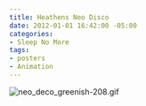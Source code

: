 ```yaml
---
title: Heathens Neo Disco
date: 2012-01-01 16:42:00 -05:00
categories:
- Sleep No More
tags:
- posters
- Animation
---
```


![neo_deco_greenish-208.gif](/uploads/neo_deco_greenish-208.gif)